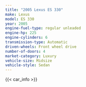 ```yaml
---
title: "2005 Lexus ES 330"
make: Lexus
model: ES 330
year: 2005
engine-fuel-type: regular unleaded
engine-hp: 225
engine-cylinders: 6
transmission-type: Automatic
driven-wheels: Front wheel drive
number-of-doors: 4
market-category: Luxury
vehicle-size: Midsize
vehicle-style: Sedan
---
```


{{< car_info >}}
